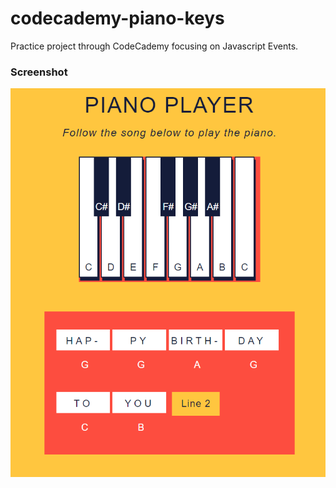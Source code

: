 # codecademy-piano-keys
Practice project through CodeCademy focusing on Javascript Events.
### Screenshot
![](https://github.com/AndreaJasper/codecademy-piano-keys/blob/main/screenshot1.png)
